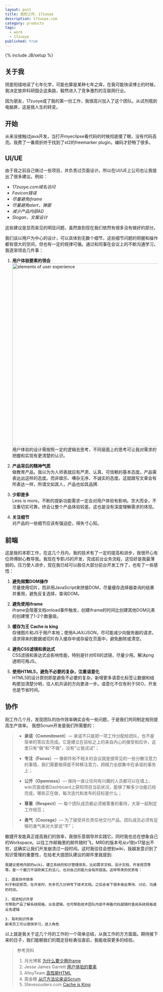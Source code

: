 ```yaml
---
layout: post
title: 我的工作，17zuoye
description: 17zuoye.com
category: products
tags:
  - work
  - 17zuoye
published: true
---
```

{% include JB/setup %}

## 关于我

阴差阳错地读了七年化学，可能也算是某种七年之痒，在我可能快读博士的时候，我决定放弃科研国企这条路，毅然进入了竞争激烈的互联网行业。

因为朋友，17zuoye成了我的第一份工作，我很高兴加入了这个团队。从试剂瓶到电脑屏，这是我人生的转变。

## 开始
从来没接触过java开发，当打开myeclipse看代码的时候彻底傻了眼，没有代码高亮。我费了一番周折终于找到了st2的freemarker plugin。编码才舒畅了很多。
      
## UI/UE
由于我之前自己做过一些项目，并负责过页面设计。所以在UI/UE上公司也让我提出了很多建议。例如：

* *17zuoye.com域名访问*  
* *Favicon错误*   
* *尽量避免iframe*  
* *尽量避免alert，弹窗*  
* *减少产品内部AD*  
* *Slogan，文案设计*  
  
这些建议是显而易见的明显问题，虽然直到现在我们依然有很多没有做好的部分。
  
我们谈以用户为中心的设计，可以具体到无数个细节，这些细节问题的把握和操作都有很大的空间，但也有一定的规律可循。通过和同事在会议上的不断沟通学习，我逐渐领会几件事：

1. **用户体验要素的领会**  
	<img src="http://linblog.b0.upaiyun.com/lin/17zuoye/elements.png" width='600' alt='elements of user experience'/>  
	用户体验的设计需按照一定的逻辑去思考，不同层面上的思考可让我对需求的把握和实现有更清楚的认识。 
    
2. **产品背后的精神气质**  
	做教育产品，我以为为人师表就应有严肃、认真、可信赖的基本态度。产品需表达出这样的态度。而非娱乐、嘈杂无序、不诚实的态度。这就跟写文章会有所表达一样，所谓文如其人，产品也如其品牌.  
  
3. **少即是多**  
	Less is more。不断的提新功能需求一定会对用户体验有影响。贪大而全，不注重切实可靠，终会让整个产品体验较差。这也是没有深度理解需求的体现。  
      
4. **关注细节**  
	对产品的一些细节应该有强迫症，得失寸心知。  

## 前端 
这是我的本职工作，在这几个月内，我的技术有了一定的提高和进步，我很开心有位师傅耐心教导我。我现在专职JS的开发，完成前台业务流程，这恰好是我最薄弱的。压力使人进步，现在我已经可以胜任大部分前台开发工作了，也有了一些感悟：
  
1. **避免频繁DOM操作**   
  尽量使用切片，而非用JavaScript来拼接DOM，尽量缓存选择器查询的结果并重用，避免反复选择，查询DOM。
      
2. **避免使用iframe**   
  iframe会阻塞文档onload事件触发，创建iframe的时间比创建其他DOM元素的创建慢了1-2个数量级。  
  
3. **缓存为王 Cache is king**   
  存储图片和JS于用户本地；使用AJAX/JSON，尽可能减少向服务器的请求，请求得来的数据或切片存入缓存中或存留在页面中，避免删除或清空。
  
4. **避免CSS滤镜和表达式**   
  CSS滤镜和表达式会影响性能，特别是针对IE6的滤镜，尽量少用。解决png透明可用JS。
  
5. **使用HTML5，避免不必要的复杂，注重语意化**   
  HTML5的设计原则即是避免不必要的复杂，新增更多语意化标签让数据和结构更加清楚分明，往人机共读的方向更进一步。语意化不仅有利于SEO，开发也是节省时间。
    

## 协作
刚工作几个月，发现团队的协作效率确实会有一些问题，于是我们共同制定规则提高生产效率。
我想Scrum开发是我们所需要的：
> * **承诺（Commitment）**— 承诺不只是把一项工作分配给团队，也不是简单的答应去完成。它是建立在目标之上的来自内心的接受和应许，这里只有“做”和“不做”，没有“让我试试”；  
> 
> * **专注（Focus）**— 像邮件和不相关的会议就是很常见的一些分散注意力的事情，我们需要做得是不转移注意力，把精力全部集中在承诺的事务上；  
> 
> * **公开（Openness）**— 保持一直让任何有兴趣的人员都可以在墙上、wiki页面或者Dashboard上获知项目当前状况，能够了解多少功能已经完成，哪些正在做，每次迭代和发布的目标是什么；  
> 
> * **尊重（Respect）**— 每个团队成员都必须被尊重的看待，大家一起制定工作规范； 
> 
> * **勇气（Courage）**— 为了接受并负责任地交付产品，团队成员必须有足够的勇气来对大家说“不”；
 
敏捷开发能真正提高我们的效率，我很乐意倡导并实践它。同时我也总在想象自己的Workspace。以往工作邮箱里的邮件随时飞，MRD的版本号从v1到v17层出不穷，这确实让我们开发崩溃过一段时间。这时我往往会想到wiki，我越发意识到了知识管理的重要性，在给老大提团队建议的邮件里我提到:

	我建议使用内部的wiki，建立系统的知识管理体系，比如需求文档，设计文档，开发规范等等。是一个磨刀不误砍柴工的活儿，也对自己的能力会有所提高。这样带来的优势有：  
	
	1. 提高协作效率  
	利于制定规范，在开发时，先多花几分钟写下技术文档，之后会省下很多彼此等待、讨论、沟通的时间。  
	
	2. 促进知识共享   
	可帮助产品了解系统规格，业务逻辑，也可帮助技术团队内部不用看代码就随时查阅系统规格或业务逻辑  
	
	3. 有利知识传承  
	新来员工可以很快学习，进入角色  

 
以上就是我关于这几个月的工作的一个简单总结，从我工作的方方面面。期待接下来的日子，我们能朝我们的既定目标勇往直前，我能收获更多的经验。

> 参考资料
> 
> 1. 月光博客  [为什么要少用iframe](http://www.williamlong.info/archives/3136.html)
> 2. Jesse James Garrett [用户体验的要素](http://book.douban.com/subject/2297549/)
> 3. AlloyTeam [高性能HTML](http://www.alloyteam.com/2012/10/high-performance-html/)
> 4. 周金根  [从IT方法论来谈Scrum](http://www.cnblogs.com/zhoujg/archive/2009/08/08/1541991.html)
> 5. Stevesouders.com [Cache is King](http://www.stevesouders.com/blog/2012/10/11/cache-is-king/)